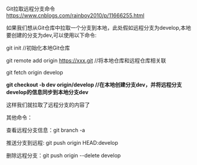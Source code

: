 
Git拉取远程分支命令
https://www.cnblogs.com/rainboy2010/p/11666255.html

如果我们想从Git仓库中拉取一个分支到本地，此处假如远程分支为develop,本地要创建的分支为dev,可以使用以下命令:

git init    //初始化本地Git仓库

git remote add origin https://xxx.git  //将本地仓库和远程仓库相关联

git fetch origin develop

**git checkout -b dev origin/develop //在本地创建分支dev，并将远程分支develop的信息同步到本地分支dev**

这样我们就拉取了远程分支的内容了

其他命令：

查看远程分支信息：git branch -a

推送分支到远程: git push origin HEAD:develop

删除远程分支：git push origin --delete develop